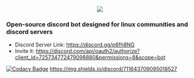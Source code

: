 
<center><img src="https://cdn.discordapp.com/attachments/724424681762979922/738152809626730556/tux2.png"></img></center>


### Open-source discord bot designed for linux communities and discord servers
- Discord Server Link: https://discord.gg/p6fh8NG
- Invite it: https://discord.com/api/oauth2/authorize?client_id=725734772479098880&permissions=8&scope=bot 

[![Codacy Badge](https://app.codacy.com/project/badge/Grade/165a8f7d24c44167a24234da95427062)](https://www.codacy.com/manual/Abb1x/Tux?utm_source=github.com&amp;utm_medium=referral&amp;utm_content=Abb1x/Tux&amp;utm_campaign=Badge_Grade)
https://img.shields.io/discord/711643709095018527
